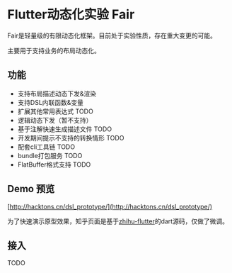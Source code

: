 # Flutter动态化实验 Fair

Fair是轻量级的有限动态化框架。目前处于实验性质，存在重大变更的可能。

主要用于支持业务的布局动态化。

## 功能
* 支持布局描述动态下发&渲染 
* 支持DSL内联函数&变量
* 扩展其他常用表达式 TODO
* 逻辑动态下发（暂不支持）
* 基于注解快速生成描述文件 TODO
* 开发期间提示不支持的转换情形 TODO
* 配套cli工具链 TODO
* bundle打包服务 TODO
* FlatBuffer格式支持 TODO

## Demo 预览

[http://hacktons.cn/dsl_prototype/](http://hacktons.cn/dsl_prototype/)

为了快速演示原型效果，知乎页面是基于[zhihu-flutter](https://github.com/xujiyou/zhihu-flutter)的dart源码，仅做了微调。

## 接入
TODO
